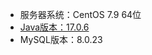 - 服务器系统：CentOS 7.9 64位
- [Java版本：17.0.6](https://github.com/xftxyz2001/ways/blob/main/CentOS%E6%89%8B%E5%8A%A8%E5%AE%89%E8%A3%85JDK.md)
- MySQL版本：8.0.23
